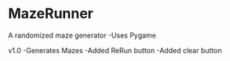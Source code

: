 # MazeRunner
A randomized maze generator
-Uses Pygame


v1.0
-Generates Mazes
-Added ReRun button
-Added clear button

